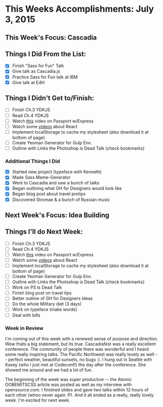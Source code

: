 # This Weeks Accomplishments: July 3, 2015

## This Week's Focus: Cascadia

## Things I Did From the List:

- [x] Finish "Sass for Fun" Talk
- [x] Give talk as Cascadia.js
- [x] Practice Sass for Fun talk at IBM
- [x] Give talk at E4H

## Things I Didn't Get to/Finish:

- [ ] Finish Ch.3 YDKJS
- [ ] Read Ch.4 YDKJS
- [ ] Watch [this](https://www.youtube.com/watch?v=twav6O53zIQ) video on Passport w/Express
- [ ] Watch some [videos](https://egghead.io/series/build-your-first-react-js-application) about React
- [ ] Implement localStorage to cache my stylesheet (also download it at bottom of page)
- [ ] Create Yeoman Generator for Gulp Env.
- [ ] Outline with Links the Photoshop is Dead Talk (check bookmarks)

### Additional Things I Did

- [x] Started new project (typeface with Kenneth)
- [x] Made Sass Meme-Generator
- [x] Went to Cascadia and saw a bunch of talks
- [x] Began outlining what GH for Designers would look like
- [x] Began blog post about travel protips
- [x] Discovered Stromae & a bunch of Russian music

## Next Week's Focus: Idea Building

## Things I'll do Next Week:

- [ ] Finish Ch.3 YDKJS
- [ ] Read Ch.4 YDKJS
- [ ] Watch [this](https://www.youtube.com/watch?v=twav6O53zIQ) video on Passport w/Express
- [ ] Watch some [videos](https://egghead.io/series/build-your-first-react-js-application) about React
- [ ] Implement localStorage to cache my stylesheet (also download it at bottom of page)
- [ ] Create Yeoman Generator for Gulp Env.
- [ ] Outline with Links the Photoshop is Dead Talk (check bookmarks)
- [ ] Work on PS Is Dead Talk
- [ ] Finish blog post on travel tips
- [ ] Better outline of GH for Designers Ideas
- [ ] Do the whole Military diet (3 days)
- [ ] Work on typeface (make words)
- [ ] Deal with bills

### Week in Review

I'm coming out of this week with a renewed sense of purpose and direction. Wow thats a big statement, but its true. Cascadiafest was a really excellent conference. The community of people there was wonderful and I heard some really inspiring talks. The Pacific Northwest was really lovely as well -- perfect weather, beautiful sunsets, no bugs :). I hung out in Seattle with Kasey (who I just met at Codeconf!) the day after the conference. She showed me around and we had a lot of fun.

The beginning of the week was super productive -- the Atomic OOBEMITSCSS article was posted as well as my interview with opensource.com. I finished slides and gave two talks within 12 hours of each other (whoo never again :P). And it all ended as a really, really lovely week. I'm excited for next week.